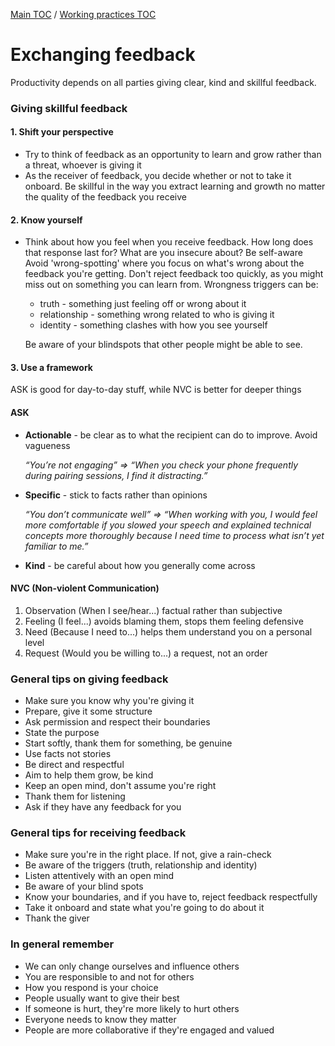 [Main TOC](../README.md) / [Working practices TOC](working-practices-TOC.md)

# Exchanging feedback

Productivity depends on all parties giving clear, kind and skillful feedback. 

### Giving skillful feedback

#### 1. Shift your perspective

- Try to think of feedback as an opportunity to learn and grow rather than a threat, whoever is giving it
- As the receiver of feedback, you decide whether or not to take it onboard. Be skillful in the way you extract learning and growth no matter the quality of the feedback you receive

#### 2. Know yourself

- Think about how you feel when you receive feedback. How long does that response last for? What are you insecure about? Be self-aware
Avoid 'wrong-spotting' where you focus on what's wrong about the feedback you're getting. Don't reject feedback too quickly, as you might miss out on something you can learn from. Wrongness triggers can be:
	- truth - something just feeling off or wrong about it
	- relationship - something wrong related to who is giving it
	- identity - something clashes with how you see yourself
	
	Be aware of your blindspots that other people might be able to see.
	
#### 3. Use a framework

ASK is good for day-to-day stuff, while NVC is better for deeper things

#### ASK

- **Actionable** - be clear as to what the recipient can do to improve. Avoid vagueness

	*“You’re not engaging” => “When you check your phone frequently during pairing sessions, I find it distracting.”*
	
- **Specific** - stick to facts rather than opinions
	
	*“You don’t communicate well” =>  “When working with you, I would feel more comfortable if you slowed your speech and explained technical concepts more thoroughly because I need time to process what isn’t yet familiar to me.”*
	
- **Kind** - be careful about how you generally come across

#### NVC (Non-violent Communication)

1. Observation (When I see/hear...)
	factual rather than subjective
2. Feeling (I feel...)
	avoids blaming them, stops them feeling defensive
3. Need (Because I need to...)
	helps them understand you on a personal level
4. Request (Would you be willing to...)
	a request, not an order
		
### General tips on giving feedback

- Make sure you know why you're giving it
- Prepare, give it some structure
- Ask permission and respect their boundaries
- State the purpose
- Start softly, thank them for something, be genuine
- Use facts not stories
- Be direct and respectful
- Aim to help them grow, be kind
- Keep an open mind, don't assume you're right
- Thank them for listening
- Ask if they have any feedback for you

### General tips for receiving feedback

- Make sure you're in the right place. If not, give a rain-check
- Be aware of the triggers (truth, relationship and identity)
- Listen attentively with an open mind
- Be aware of your blind spots
- Know your boundaries, and if you have to, reject feedback respectfully
- Take it onboard and state what you're going to do about it
- Thank the giver
	
### In general remember

- We can only change ourselves and influence others
- You are responsible to and not for others
- How you respond is your choice
- People usually want to give their best
- If someone is hurt, they're more likely to hurt others
- Everyone needs to know they matter
- People are more collaborative if they're engaged and valued
	